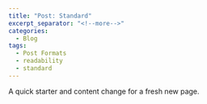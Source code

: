 ```yaml
---
title: "Post: Standard"
excerpt_separator: "<!--more-->"
categories:
  - Blog
tags:
  - Post Formats
  - readability
  - standard
---
```


A quick starter and content change for a fresh new page.